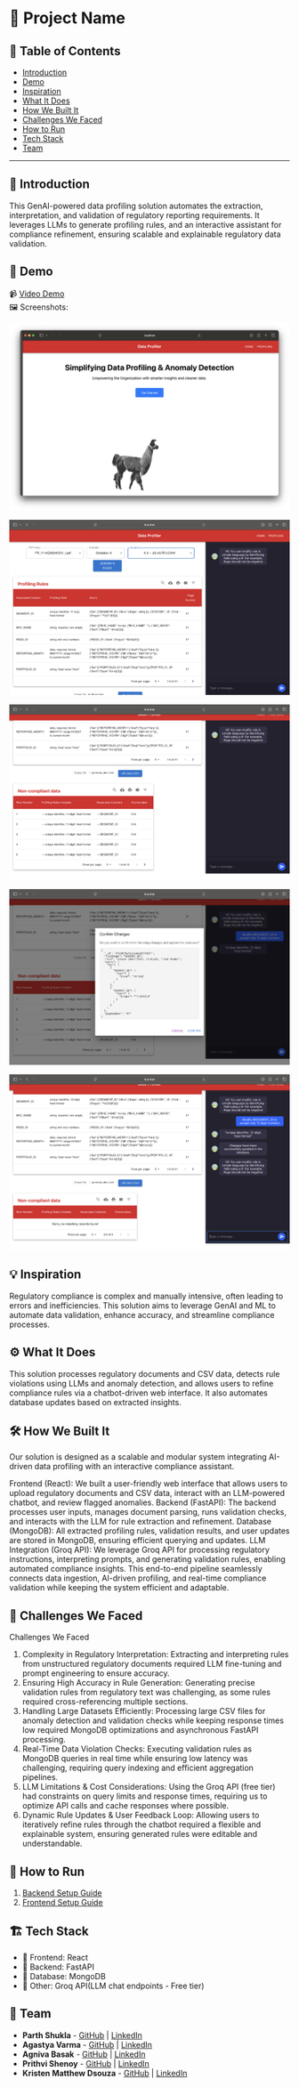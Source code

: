 # 🚀 Project Name

## 📌 Table of Contents

- [Introduction](#introduction)
- [Demo](#demo)
- [Inspiration](#inspiration)
- [What It Does](#what-it-does)
- [How We Built It](#how-we-built-it)
- [Challenges We Faced](#challenges-we-faced)
- [How to Run](#how-to-run)
- [Tech Stack](#tech-stack)
- [Team](#team)

---

## 🎯 Introduction

This GenAI-powered data profiling solution automates the extraction, interpretation, and validation of regulatory reporting requirements. It leverages LLMs to generate profiling rules, and an interactive assistant for compliance refinement, ensuring scalable and explainable regulatory data validation.

## 🎥 Demo

📹 [Video Demo](https://drive.google.com/file/d/1kOJJveQi887PlvuWRI4NvtraAMCrhWrr/view?usp=share_link)  
🖼️ Screenshots:

![Main page](artifacts/demo/main_page.png)

![Data Profiling](artifacts/demo/data_profiling.png)

![Data violations](artifacts/demo/data_violations.png)

![Confirm changes](artifacts/demo/confirm_changes.png)

![Change complete](artifacts/demo/change_complete.png)

## 💡 Inspiration

Regulatory compliance is complex and manually intensive, often leading to errors and inefficiencies. This solution aims to leverage GenAI and ML to automate data validation, enhance accuracy, and streamline compliance processes.

## ⚙️ What It Does

This solution processes regulatory documents and CSV data, detects rule violations using LLMs and anomaly detection, and allows users to refine compliance rules via a chatbot-driven web interface. It also automates database updates based on extracted insights.

## 🛠️ How We Built It

Our solution is designed as a scalable and modular system integrating AI-driven data profiling with an interactive compliance assistant.

Frontend (React): We built a user-friendly web interface that allows users to upload regulatory documents and CSV data, interact with an LLM-powered chatbot, and review flagged anomalies.
Backend (FastAPI): The backend processes user inputs, manages document parsing, runs validation checks, and interacts with the LLM for rule extraction and refinement.
Database (MongoDB): All extracted profiling rules, validation results, and user updates are stored in MongoDB, ensuring efficient querying and updates.
LLM Integration (Groq API): We leverage Groq API for processing regulatory instructions, interpreting prompts, and generating validation rules, enabling automated compliance insights.
This end-to-end pipeline seamlessly connects data ingestion, AI-driven profiling, and real-time compliance validation while keeping the system efficient and adaptable.

## 🚧 Challenges We Faced

Challenges We Faced

1) Complexity in Regulatory Interpretation: Extracting and interpreting rules from unstructured regulatory documents required LLM fine-tuning and prompt engineering to ensure accuracy.
2) Ensuring High Accuracy in Rule Generation: Generating precise validation rules from regulatory text was challenging, as some rules required cross-referencing multiple sections.
3) Handling Large Datasets Efficiently: Processing large CSV files for anomaly detection and validation checks while keeping response times low required MongoDB optimizations and asynchronous FastAPI processing.
4) Real-Time Data Violation Checks: Executing validation rules as MongoDB queries in real time while ensuring low latency was challenging, requiring query indexing and efficient aggregation pipelines.
5) LLM Limitations & Cost Considerations: Using the Groq API (free tier) had constraints on query limits and response times, requiring us to optimize API calls and cache responses where possible.
6) Dynamic Rule Updates & User Feedback Loop: Allowing users to iteratively refine rules through the chatbot required a flexible and explainable system, ensuring generated rules were editable and understandable.


## 🏃 How to Run

1) [Backend Setup Guide](code/src/backend/README.md)
2) [Frontend Setup Guide](code/src/frontend/README.md)

## 🏗️ Tech Stack

- 🔹 Frontend: React 
- 🔹 Backend: FastAPI
- 🔹 Database: MongoDB
- 🔹 Other: Groq API(LLM chat endpoints - Free tier) 

## 👥 Team

- **Parth Shukla** - [GitHub](#) | [LinkedIn](#)
- **Agastya Varma** - [GitHub](#) | [LinkedIn](#)
- **Agniva Basak** - [GitHub](#) | [LinkedIn](#)
- **Prithvi Shenoy** - [GitHub](#) | [LinkedIn](#)
- **Kristen Matthew Dsouza** - [GitHub](#) | [LinkedIn](#)
